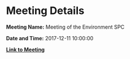 # Meeting Details

**Meeting Name:** Meeting of the Environment SPC

**Date and Time:** 2017-12-11 10:00:00

**[Link to Meeting](https://www.limerick.ie/council/whats-on/meeting-environment-spc)**
